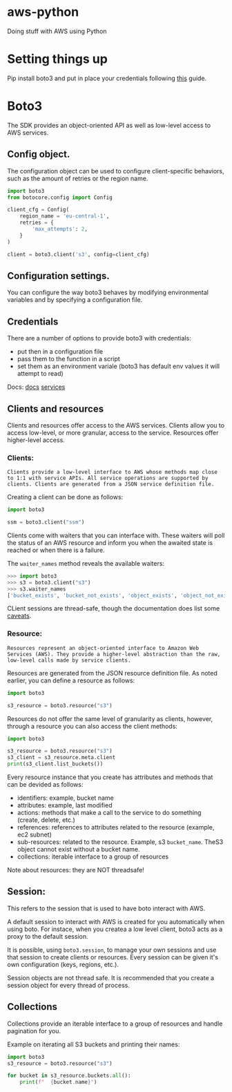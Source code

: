 # aws-python
Doing stuff with AWS using Python


# Setting things up

Pip install boto3 and put in place your credentials following [this](https://docs.aws.amazon.com/rekognition/latest/dg/setup-awscli-sdk.html) guide.


# Boto3

The SDK provides an object-oriented API as well as low-level access to AWS services.

## Config object.

The configuration object can be used to configure client-specific behaviors, such as the amount of retries or the region name.

```python
import boto3
from botocore.config import Config

client_cfg = Config(
    region_name = 'eu-central-1',    
    retries = {
        'max_attempts': 2,
    }
)

client = boto3.client('s3', config=client_cfg)
```

## Configuration settings.

You can configure the way boto3 behaves by modifying environmental variables and by specifying a configuration file.

## Credentials

There are a number of options to provide boto3 with credentials:
- put then in a configuration file
- pass them to the function in a script
- set them as an environment variale (boto3 has default env values it will attempt to read)

Docs:
[docs](https://boto3.amazonaws.com/v1/documentation/api/latest/index.html#)
[services](https://boto3.amazonaws.com/v1/documentation/api/latest/reference/services/index.html)

## Clients and resources

Clients and resources offer access to the AWS services. Clients allow you to access low-level, or more granular, access to the service. Resources offer higher-level access. 

### Clients:

```
Clients provide a low-level interface to AWS whose methods map close to 1:1 with service APIs. All service operations are supported by clients. Clients are generated from a JSON service definition file.
```

Creating a client can be done as follows:

```python
import boto3

ssm = boto3.client("ssm")
```



Clients come with waiters that you can interface with. These waiters will poll the status of an AWS resource and inform you when the awaited state is reached or when there is a failure.

The `waiter_names` method reveals the available waiters:

```python
>>> import boto3
>>> s3 = boto3.client("s3")
>>> s3.waiter_names
['bucket_exists', 'bucket_not_exists', 'object_exists', 'object_not_exists']

```

CLient sessions are thread-safe, though the documentation does list some [caveats](https://boto3.amazonaws.com/v1/documentation/api/latest/guide/clients.html#caveats).

### Resource:

```
Resources represent an object-oriented interface to Amazon Web Services (AWS). They provide a higher-level abstraction than the raw, low-level calls made by service clients.
```

Resources are generated from the JSON resource definition file. As noted earlier, you can define a resource as follows:
```python
import boto3

s3_resource = boto3.resource("s3")
```

Resources do not offer the same level of granularity as clients, however, through a resource you can also access the client methods:

```python
import boto3

s3_resource = boto3.resource("s3")
s3_client = s3_resource.meta.client
print(s3_client.list_buckets())
```

Every resource instance that you create has attributes and methods that can be devided as follows:
- identifiers: example, bucket name
- attributes: example, last modified
- actions: methods that make a call to the service to do something (create, delete, etc.)
- references: references to attributes related to the resource (example, ec2 subnet)
- sub-resources: related to the resource. Example, s3 `bucket_name`. TheS3 object cannot exist without a bucket name.
- collections: iterable interface to a group of resources

Note about resources: they are NOT threadsafe!

## Session:

This refers to the session that is used to have boto interact with AWS. 

A default session to interact with AWS is created for you automatically when using boto. For instace, when you createa a low level client, boto3 acts as a proxy to the default session.

It is possible, using `boto3.session`, to manage your own sessions and use that session to create clients or resources. Every session can be given it's own configuration (keys, regions, etc.).

Session objects are not thread safe. It is recommended that you create a session object for every thread of process.


## Collections

Collections provide an iterable interface to a group of resources and handle pagination for you.


Example on iterating all S3 buckets and printing their names:
```python
import boto3
s3_resource = boto3.resource("s3")

for bucket in s3_resource.buckets.all():
    print(f"  {bucket.name}")
```